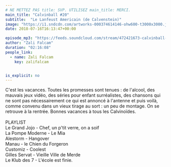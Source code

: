 ```yaml
---
# NE METTEZ PAS title: SVP. UTILISEZ main_title: MERCI.
main_title: "Calvinball #20"
subtitle:  "Le Lanfeust Americain (de Calvenstein)"
image: "https://i1.sndcdn.com/artworks-000374614146-ohw600-t3000x3000.jpg"
date: 2018-07-16T16:13:47+00:00

episode_mp3: "https://feeds.soundcloud.com/stream/472421673-calvinball-radio-calvinball-20-le-lanfeust-americain-de-calvenstein.mp3"
author: "Zali Falcam"
duration: "02:16:08"
people_link: 
  - name: Zali Falcam
    key: zalifalcam


is_explicit: no
---
```


<PodcastHeader/>

<!-- ECRIRE LA DESCRIPTION DE L'EPISODE SOUS CETTE LIGNE -->
C'est les vacances. Toutes les promesses sont tenues : de l'alcool, des mauvais jeux vidéo, des séries pour enfant surréalistes, des chansons qui ne sont pas nécessairement ce qui est annoncé à l'antenne et puis voilà, comme convenu dans un vieux tirage au sort : un peu de montage. On se retrouve à la rentrée. Bonnes vacances à tous les Calvinoïdes.<br><br>PLAYLIST<br>Le Grand Jojo - Chef, un p'tit verre, on a soif<br>La Pompe Moderne - Le Mia<br>Alestorm - Hangover<br>Manau - le Chien du Forgeron<br>Customiz - Coolest<br>Gilles Servat - Vieille Ville de Merde<br>Le Klub des 7 - L'école est finie.

